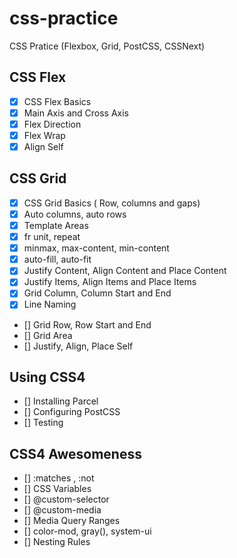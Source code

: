 # css-practice

CSS Pratice (Flexbox, Grid, PostCSS, CSSNext)

## CSS Flex

- [x] CSS Flex Basics
- [x] Main Axis and Cross Axis
- [x] Flex Direction
- [x] Flex Wrap
- [x] Align Self

## CSS Grid

- [x] CSS Grid Basics ( Row, columns and gaps)
- [x] Auto columns, auto rows
- [x] Template Areas
- [x] fr unit, repeat
- [x] minmax, max-content, min-content
- [x] auto-fill, auto-fit
- [x] Justify Content, Align Content and Place Content
- [x] Justify Items, Align Items and Place Items
- [x] Grid Column, Column Start and End
- [x] Line Naming
- [] Grid Row, Row Start and End
- [] Grid Area
- [] Justify, Align, Place Self

## Using CSS4

- [] Installing Parcel
- [] Configuring PostCSS
- [] Testing

## CSS4 Awesomeness

- [] :matches , :not
- [] CSS Variables
- [] @custom-selector
- [] @custom-media
- [] Media Query Ranges
- [] color-mod, gray(), system-ui
- [] Nesting Rules
